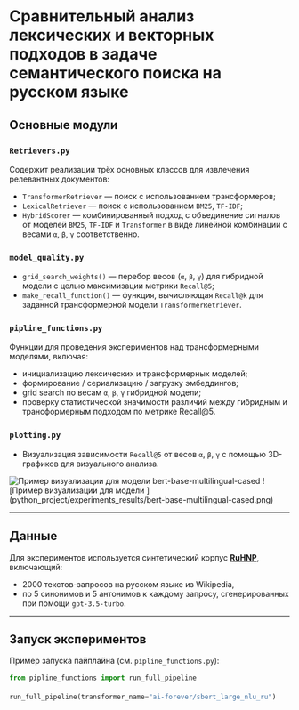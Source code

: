 # Сравнительный анализ лексических и векторных подходов в задаче семантического поиска на русском языке


## Основные модули

### `Retrievers.py`

Содержит реализации трёх основных классов для извлечения релевантных документов:
- `TransformerRetriever` — поиск с использованием трансформеров;
- `LexicalRetriever` — поиск с использованием `BM25`, `TF-IDF`;
- `HybridScorer` — комбинированный подход с объединение сигналов от моделей `BM25`, `TF-IDF` и `Transformer` в виде линейной комбинации с весами `α`, `β`, `γ` соответственно.

### `model_quality.py`

- `grid_search_weights()` — перебор весов (`α`, `β`, `γ`) для гибридной модели с целью максимизации метрики `Recall@5`;
- `make_recall_function()` — функция, вычисляющая `Recall@k` для заданной трансформерной модели `TransformerRetriever`.

### `pipline_functions.py`

Функции для проведения экспериментов над трансформерными моделями, включая:
- инициализацию лексических и трансформерных моделей;
- формирование / сериализацию / загрузку эмбеддингов;
- grid search по весам `α`, `β`, `γ` гибридной модели;
- проверку статистической значимости различий между гибридным и трансформерным подходом по метрике Recall@5. 

### `plotting.py`

- Визуализация зависимости `Recall@5` от весов `α`, `β`, `γ` с помощью 3D-графиков для визуального анализа.
<img src="https://github.com/BodBodBod/diploma/blob/main/python_project/experiments_results/bert-base-multilingual-cased.png?raw=true" width="150" alt="Пример визуализации для модели bert-base-multilingual-cased">
![Пример визуализации для модели ](python_project/experiments_results/bert-base-multilingual-cased.png)

---

## Данные

Для экспериментов используется синтетический корпус [**RuHNP**](https://huggingface.co/datasets/deepvk/ru-HNP#ruhnp), включающий:
- 2000 текстов-запросов на русском языке из Wikipedia,
- по 5 синонимов и 5 антонимов к каждому запросу, сгенерированных при помощи `gpt-3.5-turbo`.

---

## Запуск экспериментов

Пример запуска пайплайна (см. `pipline_functions.py`):
```python
from pipline_functions import run_full_pipeline

run_full_pipeline(transformer_name="ai-forever/sbert_large_nlu_ru")
